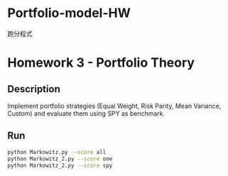 # Portfolio-model-HW
跑分程式
# Homework 3 - Portfolio Theory

## Description

Implement portfolio strategies (Equal Weight, Risk Parity, Mean Variance, Custom) and evaluate them using SPY as benchmark.

## Run

```bash
python Markowitz.py --score all
python Markowitz_2.py --score one
python Markowitz_2.py --score spy
